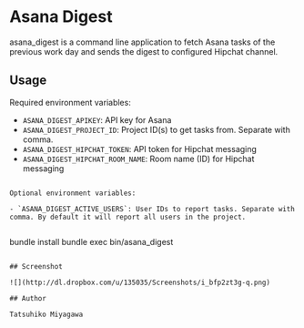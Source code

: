 # Asana Digest

asana_digest is a command line application to fetch Asana tasks of the previous work day and sends the digest to configured Hipchat channel.

## Usage

Required environment variables:

- `ASANA_DIGEST_APIKEY`: API key for Asana
- `ASANA_DIGEST_PROJECT_ID`: Project ID(s) to get tasks from. Separate with comma.
- `ASANA_DIGEST_HIPCHAT_TOKEN`: API token for Hipchat messaging
- `ASANA_DIGEST_HIPCHAT_ROOM_NAME`: Room name (ID) for Hipchat messaging
```

Optional environment variables:

- `ASANA_DIGEST_ACTIVE_USERS`: User IDs to report tasks. Separate with comma. By default it will report all users in the project.


```
bundle install
bundle exec bin/asana_digest
```

## Screenshot

![](http://dl.dropbox.com/u/135035/Screenshots/i_bfp2zt3g-q.png)

## Author

Tatsuhiko Miyagawa

